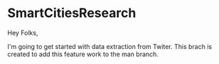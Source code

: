 # SmartCitiesResearch

Hey Folks,

I'm going to get started with data extraction from Twiter. This brach is created to add this feature work to the man branch.
